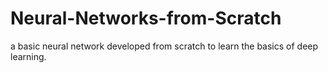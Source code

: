 # Neural-Networks-from-Scratch

a basic neural network developed from scratch to learn the basics of deep learning.
